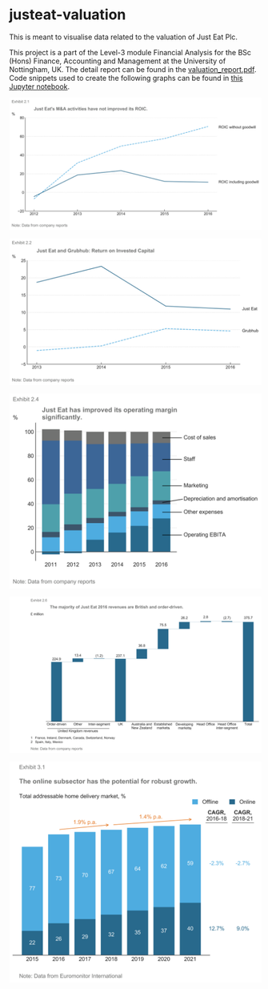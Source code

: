 # justeat-valuation
This is meant to visualise data related to the valuation of Just Eat Plc.

This project is a part of the Level-3 module Financial Analysis for the BSc (Hons) Finance, Accounting and Management at the University of Nottingham, UK. The detail report can be found in the [valuation_report.pdf](valuation_report.pdf). Code snippets used to create the following graphs can be found in [this Jupyter notebook](data_visualisation.ipynb).

![alt text](https://github.com/haiphuc/justeat-valuation/blob/master/roic.png)

![alt text](https://github.com/haiphuc/justeat-valuation/blob/master/grubhub_roic.png)

![alt text](https://github.com/haiphuc/justeat-valuation/blob/master/operating_margin.png)

![alt text](https://github.com/haiphuc/justeat-valuation/blob/master/revenues.png)

![alt text](https://github.com/haiphuc/justeat-valuation/blob/master/delivery_market.png)
